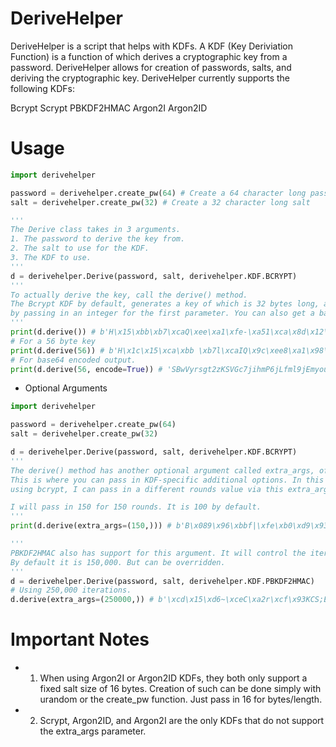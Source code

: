 # DeriveHelper
DeriveHelper is a script that helps with KDFs. A KDF (Key Deriviation Function) is a function of which derives a cryptographic key from a password. DeriveHelper allows for creation of passwords, salts, and deriving the cryptographic key. DeriveHelper currently supports the following KDFs:

Bcrypt
Scrypt
PBKDF2HMAC
Argon2I
Argon2ID

# Usage

```python
import derivehelper

password = derivehelper.create_pw(64) # Create a 64 character long password
salt = derivehelper.create_pw(32) # Create a 32 character long salt

'''
The Derive class takes in 3 arguments.
1. The password to derive the key from.
2. The salt to use for the KDF.
3. The KDF to use.
'''
d = derivehelper.Derive(password, salt, derivehelper.KDF.BCRYPT)
'''
To actually derive the key, call the derive() method.
The Bcrypt KDF by default, generates a key of which is 32 bytes long, and 100 rounds. The byte value can be changed 
by passing in an integer for the first parameter. You can also get a base64 encoded version by passing in encode=True
'''
print(d.derive()) # b'H\x15\xbb\xb7\xcaQ\xee\xa1\xfe-\xa51\xca\x8d\x12\xfe5\xd2h!\xd9\xeaV\xc6\xfbp3L\x98(`\x97'
# For a 56 byte key
print(d.derive(56)) # b'H\x1c\x15\xca\xbb \xb7l\xcaIQ\x9c\xee8\xa1\x98\xfe\xa3-\xf9\xa5\xf61&\xca\x8b\x8d\t\x12\x17\xfeN57\xd2hh\xa4!\x0f\xd9s\xeaHV\x08\xc6\xb3\xfb\xe9p\xc03\x91L\xe9'
# For base64 encoded output.
print(d.derive(56, encode=True)) # 'SBwVyrsgt2zKSVGc7jihmP6jLfml9jEmyouNCRIX/k41N9JoaKQhD9lz6khWCMaz++lwwDORTOk='
```
* Optional Arguments
```python
import derivehelper

password = derivehelper.create_pw(64)
salt = derivehelper.create_pw(32)

d = derivehelper.Derive(password, salt, derivehelper.KDF.BCRYPT)
'''
The derive() method has another optional argument called extra_args, of which is a tuple.
This is where you can pass in KDF-specific additional options. In this example since I'm 
using bcrypt, I can pass in a different rounds value via this extra_args argument.

I will pass in 150 for 150 rounds. It is 100 by default.
'''
print(d.derive(extra_args=(150,))) # b'B\x089\x96\xbbf|\xfe\xb0\xd9\x93+\x9f\x88\x00\xfbFW\xd2\x8f>\xd2\xb10\x1f\xff\x94>\xf5\xffV#'

'''
PBKDF2HMAC also has support for this argument. It will control the iteration value.
By default it is 150,000. But can be overridden.
'''
d = derivehelper.Derive(password, salt, derivehelper.KDF.PBKDF2HMAC)
# Using 250,000 iterations.
d.derive(extra_args=(250000,)) # b'\xcd\x15\xd6~\xceC\xa2r\xcf\x93KCS;E\x13\xac\x9b\x7f\xdf\xe7Tt\x89H\x0c\x84\xe4\xc1\xdau\x94'
```

# Important Notes
* 1. When using Argon2I or Argon2ID KDFs, they both only support a fixed salt size of 16 bytes. 
     Creation of such can be done simply with urandom or the create_pw function. Just pass in 16 for bytes/length.
* 2. Scrypt, Argon2ID, and Argon2I are the only KDFs that do not support the extra_args parameter.

